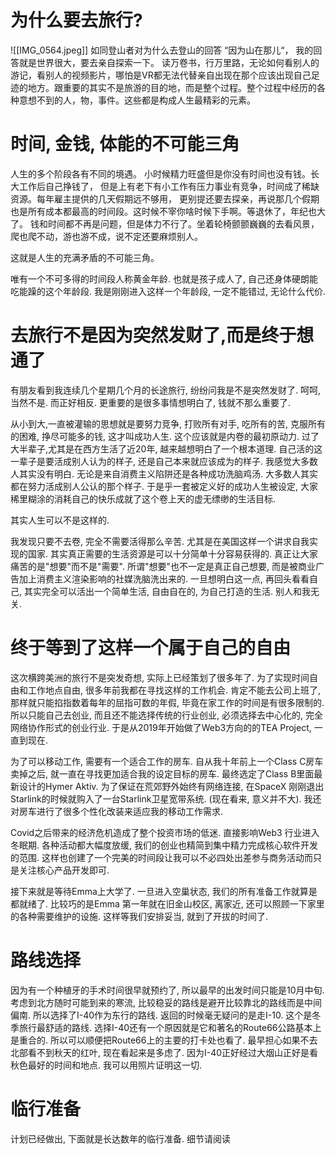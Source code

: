 # 为什么要去旅行?

![[IMG_0564.jpeg]]
如同登山者对为什么去登山的回答 “因为山在那儿“， 我的回答就是世界很大，要去亲自探索一下。
读万卷书，行万里路，无论如何看别人的游记，看别人的视频影片，哪怕是VR都无法代替亲自出现在那个应该出现自己足迹的地方。跟重要的其实不是旅游的目的地，而是整个过程。整个过程中经历的各种意想不到的人，物，事件。这些都是构成人生最精彩的元素。
# 时间, 金钱, 体能的不可能三角

人生的多个阶段各有不同的境遇。 小时候精力旺盛但是你没有时间也没有钱。长大工作后自己挣钱了， 但是上有老下有小工作有压力事业有竞争，时间成了稀缺资源。每年雇主提供的几天假期远不够用， 更别提还要去探亲，再说那几个假期也是所有成本都最高的时间段。这时候不宰你啥时候下手啊。等退休了，年纪也大了。 钱和时间都不再是问题，但是体力不行了。坐着轮椅颤颤巍巍的去看风景，爬也爬不动，游也游不成，说不定还要麻烦别人。

这就是人生的充满矛盾的不可能三角。

唯有一个不可多得的时间段人称黄金年龄. 也就是孩子成人了, 自己还身体硬朗能吃能躁的这个年龄段. 我是刚刚进入这样一个年龄段, 一定不能错过, 无论什么代价. 
# 去旅行不是因为突然发财了,而是终于想通了

有朋友看到我连续几个星期几个月的长途旅行, 纷纷问我是不是突然发财了. 呵呵, 当然不是. 而正好相反. 更重要的是很多事情想明白了, 钱就不那么重要了.

从小到大,一直被灌输的思想就是要努力竞争, 打败所有对手, 吃所有的苦, 克服所有的困难, 挣尽可能多的钱, 这才叫成功人生. 这个应该就是内卷的最初原动力. 过了大半辈子,尤其是在西方生活了近20年, 越来越想明白了一个根本道理. 自己活的这一辈子是要活成别人认为的样子, 还是自己本来就应该成为的样子. 我感觉大多数人其实没有明白. 无论是来自消费主义陷阱还是各种成功洗脑鸡汤. 大多数人其实都在努力活成别人公认的那个样子. 于是乎一套被定义好的成功人生被设定, 大家稀里糊涂的消耗自己的快乐成就了这个卷上天的虚无缥缈的生活目标. 

其实人生可以不是这样的. 

我发现只要不去卷, 完全不需要活得那么辛苦. 尤其是在美国这样一个讲求自我实现的国家. 其实真正需要的生活资源是可以十分简单十分容易获得的. 真正让大家痛苦的是"想要"而不是"需要". 所谓"想要"也不一定是真正自己想要, 而是被商业广告加上消费主义渲染影响的社媒洗脑洗出来的. 一旦想明白这一点, 再回头看看自己, 其实完全可以活出一个简单生活, 自由自在的, 为自己打造的生活. 别人和我无关.

# 终于等到了这样一个属于自己的自由

这次横跨美洲的旅行不是突发奇想, 实际上已经策划了很多年了. 为了实现时间自由和工作地点自由, 很多年前我都在寻找这样的工作机会. 肯定不能去公司上班了, 那样就只能掐指数着每年的屈指可数的年假, 毕竟在家工作的时间是有很多限制的. 所以只能自己去创业, 而且还不能选择传统的行业创业, 必须选择去中心化的, 完全网络协作形式的创业行业. 于是从2019年开始做了Web3方向的的TEA Project, 一直到现在.  

为了可以移动工作, 需要有一个适合工作的房车. 自从我十年前上一个Class C房车卖掉之后, 就一直在寻找更加适合我的设定目标的房车. 最终选定了Class B里面最新设计的Hymer Aktiv. 为了保证在荒郊野外始终有网络连接, 在SpaceX 刚刚退出Starlink的时候就购入了一台Starlink卫星宽带系统. (现在看来, 意义并不大). 我还对房车进行了很多个性化改装来适应我的移动工作需求. 

Covid之后带来的经济危机造成了整个投资市场的低迷. 直接影响Web3 行业进入冬眠期. 各种活动都大幅度放缓, 我们的创业也精简到集中精力完成核心软件开发的范围. 这样也创建了一个完美的时间段让我可以不必四处出差参与商务活动而只是关注核心产品开发即可. 

接下来就是等待Emma上大学了. 一旦进入空巢状态, 我们的所有准备工作就算是都就绪了. 比较巧的是Emma 第一年就在旧金山校区, 离家近, 还可以照顾一下家里的各种需要维护的设施. 这样等我们安排妥当, 就到了开拔的时间了.

# 路线选择

因为有一个种植牙的手术时间很早就预约了, 所以最早的出发时间只能是10月中旬. 考虑到北方随时可能到来的寒流, 比较稳妥的路线是避开比较靠北的路线而是中间偏南. 所以选择了I-40作为东行的路线. 返回的时候毫无疑问的是走I-10. 这个是冬季旅行最舒适的路线. 选择I-40还有一个原因就是它和著名的Route66公路基本上是重合的. 所以可以顺便把Route66上的主要的打卡处也看了. 最早担心如果不去北部看不到秋天的红叶, 现在看起来是多虑了. 因为I-40正好经过大烟山正好是看秋色最好的时间和地点. 我可以用照片证明这一切.

# 临行准备

计划已经做出, 下面就是长达数年的临行准备. 细节请阅读
